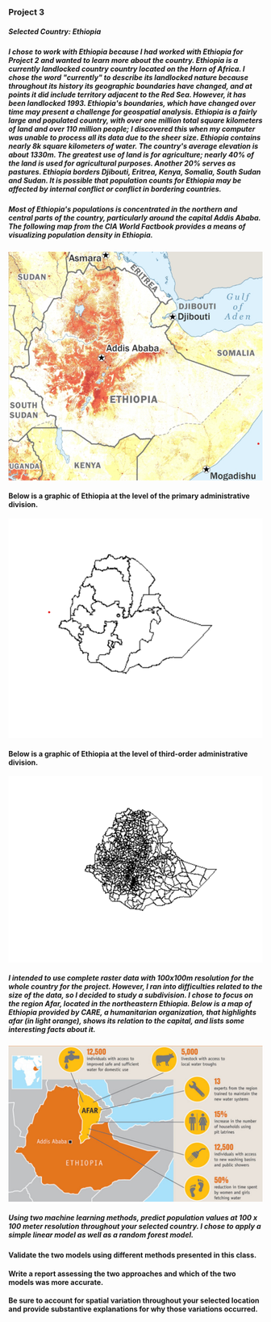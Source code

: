 ### Project 3
##### Selected Country: Ethiopia 
##### I chose to work with Ethiopia because I had worked with Ethiopia for Project 2 and wanted to learn more about the country. Ethiopia is a currently landlocked country  country located on the Horn of Africa. I chose the word "currently" to describe its landlocked nature because throughout its history its geographic boundaries have changed, and at points it did include territory adjacent to the Red Sea. However, it has been landlocked 1993. Ethiopia's boundaries, which have changed over time may present a challenge for geospatial analysis. Ethiopia is a fairly large and populated country, with over one million total square kilometers of land and over 110 million people; I discovered this when my computer was unable to process all its data due to the sheer size. Ethiopia contains nearly 8k square kilometers of water. The country's average elevation is about 1330m. The greatest use of land is for agriculture; nearly 40% of the land is used for agricultural purposes. Another 20% serves as pastures. Ethiopia borders Djibouti, Eritrea, Kenya, Somalia, South Sudan and Sudan. It is possible that population counts for Ethiopia may be affected by internal conflict or conflict in bordering countries. 
##### Most of Ethiopia's populations is concentrated in the northern and central parts of the country, particularly around the capital Addis Ababa. The following map from the CIA World Factbook provides a means of visualizing population density in Ethiopia.
![plot](popdensity.png)
#### Below is a graphic of Ethiopia at the level of the primary administrative division.
![plot](eth_adm1.png)
#### Below is a graphic of Ethiopia at the level of third-order administrative division.
![plot](ploteth.png)
##### I intended to use complete raster data with 100x100m resolution for the whole country for the project. However, I ran into difficulties related to the size of the data, so I decided to study a subdivision. I chose to focus on the region Afar, located in the northeastern Ethiopia. Below is a map of Ethiopia provided by CARE, a humanitarian organization, that highlights afar (in light orange), shows its relation to the capital, and lists some interesting facts about it.
![plot](afar.png)
##### Using two machine learning methods, predict population values at 100 x 100 meter resolution throughout your selected country. I chose to apply a simple linear model as well as a random forest model.
#### Validate the two models using different methods presented in this class. 
#### Write a report assessing the two approaches and which of the two models was more accurate.
#### Be sure to account for spatial variation throughout your selected location and provide substantive explanations for why those variations occurred.
